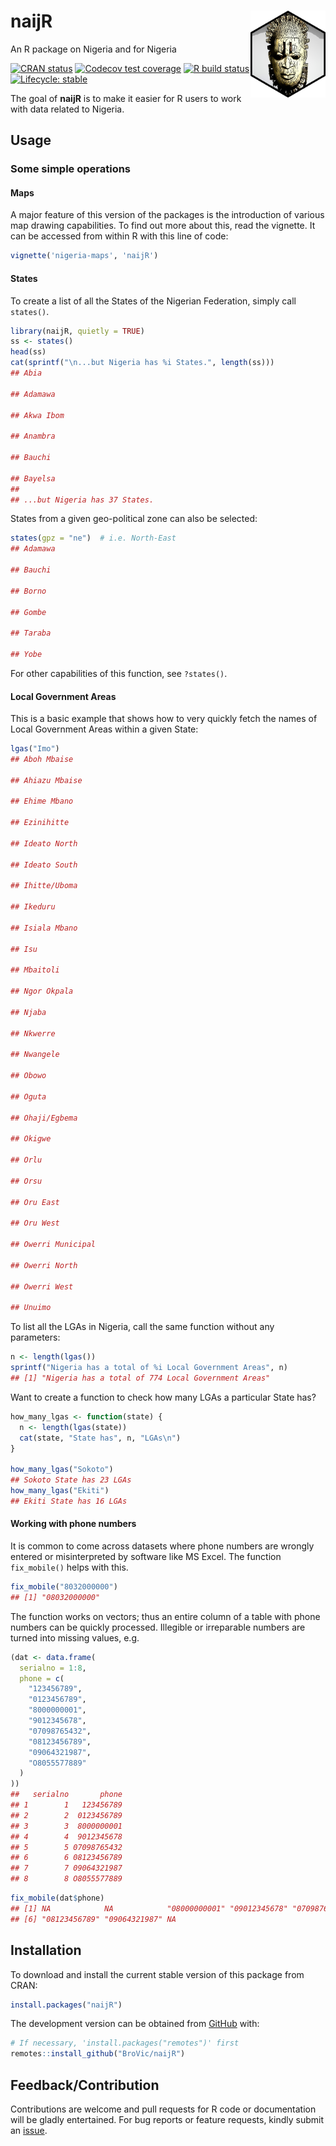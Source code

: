 
<!-- README.md is generated from README.Rmd. Please edit that file -->

# naijR <img src="man/figures/logo.png" width=120px align="right" />

An R package on Nigeria and for Nigeria

<!-- badges: start -->

[![CRAN
status](https://www.r-pkg.org/badges/version/naijR)](https://cran.r-project.org/package=naijR)
[![Codecov test
coverage](https://codecov.io/gh/BroVic/naijR/branch/master/graph/badge.svg)](https://app.codecov.io/gh/BroVic/naijR?branch=master)
[![R build
status](https://github.com/BroVic/naijR/workflows/R-CMD-check/badge.svg)](https://github.com/BroVic/naijR/actions)
[![Lifecycle:
stable](https://img.shields.io/badge/lifecycle-stable-brightgreen.svg)](https://lifecycle.r-lib.org/articles/stages.html#stable)
<!-- badges: end -->

The goal of **naijR** is to make it easier for R users to work with data
related to Nigeria.

## Usage

### Some simple operations

#### Maps

A major feature of this version of the packages is the introduction of
various map drawing capabilities. To find out more about this, read the
vignette. It can be accessed from within R with this line of code:

``` r
vignette('nigeria-maps', 'naijR')
```

#### States

To create a list of all the States of the Nigerian Federation, simply
call `states()`.

``` r
library(naijR, quietly = TRUE)
ss <- states()
head(ss)
cat(sprintf("\n...but Nigeria has %i States.", length(ss)))
## Abia

## Adamawa

## Akwa Ibom

## Anambra

## Bauchi

## Bayelsa
## 
## ...but Nigeria has 37 States.
```

States from a given geo-political zone can also be selected:

``` r
states(gpz = "ne")  # i.e. North-East
## Adamawa

## Bauchi

## Borno

## Gombe

## Taraba

## Yobe
```

For other capabilities of this function, see `?states()`.

#### Local Government Areas

This is a basic example that shows how to very quickly fetch the names
of Local Government Areas within a given State:

``` r
lgas("Imo")
## Aboh Mbaise

## Ahiazu Mbaise

## Ehime Mbano

## Ezinihitte

## Ideato North

## Ideato South

## Ihitte/Uboma

## Ikeduru

## Isiala Mbano

## Isu

## Mbaitoli

## Ngor Okpala

## Njaba

## Nkwerre

## Nwangele

## Obowo

## Oguta

## Ohaji/Egbema

## Okigwe

## Orlu

## Orsu

## Oru East

## Oru West

## Owerri Municipal

## Owerri North

## Owerri West

## Unuimo
```

To list all the LGAs in Nigeria, call the same function without any
parameters:

``` r
n <- length(lgas())
sprintf("Nigeria has a total of %i Local Government Areas", n)
## [1] "Nigeria has a total of 774 Local Government Areas"
```

Want to create a function to check how many LGAs a particular State has?

``` r
how_many_lgas <- function(state) {
  n <- length(lgas(state))
  cat(state, "State has", n, "LGAs\n")
}

how_many_lgas("Sokoto")
## Sokoto State has 23 LGAs
how_many_lgas("Ekiti")
## Ekiti State has 16 LGAs
```

#### Working with phone numbers

It is common to come across datasets where phone numbers are wrongly
entered or misinterpreted by software like MS Excel. The function
`fix_mobile()` helps with this.

``` r
fix_mobile("8032000000")
## [1] "08032000000"
```

The function works on vectors; thus an entire column of a table with
phone numbers can be quickly processed. Illegible or irreparable numbers
are turned into missing values, e.g.

``` r
(dat <- data.frame(
  serialno = 1:8,
  phone = c(
    "123456789",
    "0123456789",
    "8000000001",
    "9012345678",
    "07098765432",
    "08123456789",
    "09064321987",
    "O8055577889"
  )
))
##   serialno       phone
## 1        1   123456789
## 2        2  0123456789
## 3        3  8000000001
## 4        4  9012345678
## 5        5 07098765432
## 6        6 08123456789
## 7        7 09064321987
## 8        8 O8055577889
```

``` r
fix_mobile(dat$phone)
## [1] NA            NA            "08000000001" "09012345678" "07098765432"
## [6] "08123456789" "09064321987" NA
```

## Installation

To download and install the current stable version of this package from
CRAN:

``` r
install.packages("naijR")
```

The development version can be obtained from
[GitHub](https://github.com/BroVic/naijR) with:

``` r
# If necessary, 'install.packages("remotes")' first
remotes::install_github("BroVic/naijR")
```

## Feedback/Contribution

Contributions are welcome and pull requests for R code or documentation
will be gladly entertained. For bug reports or feature requests, kindly
submit an [issue](https://github.com/BroVic/naijR/issues/new).
